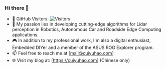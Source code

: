 ### Hi there 👋

- 👯 GitHub Visitors: ![Visitors](https://api.visitorbadge.io/api/visitors?path=cuiyuhao.com&label=%20&labelColor=%23ffffff&countColor=%23ffffff&style=flat-square&labelStyle=none)
- 🌱 My passion lies in developing cutting-edge algorithms for Lidar perception in Robotics, Autonomous Car and Roadside Edge Computing applications.
- 🎮 In addition to my professional work, I'm also a digital enthusiast, Embedded DIYer and a member of the ASUS ROG Explorer program.
- 📫 Feel free to reach me at [mail@cuiyuhao.com]
- 🌐 Visit my blog at: [https://cuiyuhao.com] (Chinese only)

<!--
**cyhasuka/cyhasuka** is a ✨ _special_ ✨ repository because its `README.md` (this file) appears on your GitHub profile.

Here are some ideas to get you started:

- 🔭 I’m currently working on ...
- 🌱 I’m currently learning ...
- 👯 I’m looking to collaborate on ...
- 🤔 I’m looking for help with ...
- 💬 Ask me about ...
- 📫 How to reach me: ...
- 😄 Pronouns: ...
- ⚡ Fun fact: ...
-->
